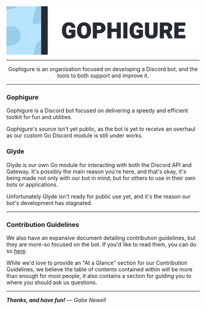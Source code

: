 <img align="center" src="https://raw.githubusercontent.com/Gophigure/.github/main/.github/assets/GophigureBannerProfile.svg">

---

<p align="center">
Gophigure is an organization focused on developing a Discord bot, and the tools to both support and improve it.
</p>

---

### Gophigure

Gophigure is a Discord bot focused on delivering a speedy and efficient toolkit
for fun and utilities.

Gophigure's source isn't yet public, as the bot is yet to receive an overhaul as
our custom Go Discord module is still under works.

### Glyde

Glyde is our own Go module for interacting with both the Discord API and
Gateway. It's possibly the main reason you're here, and that's okay, it's being
made not only with our bot in mind, but for others to use in their own bots or
applications.

Unfortunately Glyde isn't ready for public use yet, and it's the reason our
bot's development has stagnated.

---

### Contribution Guidelines

We also have an expansive document detailing contribution guidelines, but they
are more-so focused on the bot. If you'd like to read them, you can do
so [here](https://github.com/Gophigure/.github/blob/main/CONTRIBUTING.md).

While we'd love to provide an "At a Glance" section for our Contribution
Guidelines, we believe the table of contents contained within will be more than
enough for most people, it also contains a section for guiding you to where you
should ask us questions.

---

***Thanks, and have fun!** — Gabe Newell*
